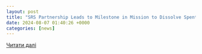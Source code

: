 ```yaml
---
layout: post
title: "SRS Partnership Leads to Milestone in Mission to Dissolve Spent Nuclear Fuel | Department of Energy"
date: 2024-08-07 01:40:26 +0000
categories: [news]
---
```


[Читати далі](https://www.energy.gov/em/articles/srs-partnership-leads-milestone-mission-dissolve-spent-nuclear-fuel)
